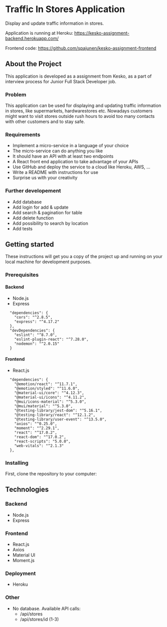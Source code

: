 # Traffic In Stores Application

Display and update traffic information in stores.

Application is running at Heroku: https://kesko-assignment-backend.herokuapp.com/

Frontend code: https://github.com/spajunen/kesko-assignment-frontend

## About the Project

This application is developed as a assignment from Kesko, as a part of interview process for Junior Full Stack Developer job.

### Problem

This application can be used for displaying and updating traffic information in stores, like supermarkets, hardwarestores etc. Nowadays customers might want to visit stores outside rush hours to avoid too many contacts with other customers and to stay safe.

### Requirements

- Implement a micro-service in a language of your choice
- The micro-service can do anything you like
- It should have an API with at least two endpoints
- A React front end application to take advantage of your APIs
- Use GitHub and deploy the service to a cloud like Heroku, AWS, …
- Write a README with instructions for use
- Surprise us with your creativity

### Further developement

- Add database
- Add login for add & update
- Add search & pagination for table
- Add delete function
- Add possibility to search by location
- Add tests

## Getting started

These instructions will get you a copy of the project up and running on your local machine for development purposes.

### Prerequisites
#### Backend

- Node.js
- Express
```
  "dependencies": {
    "cors": "^2.8.5",
    "express": "^4.17.2"
  },
  "devDependencies": {
    "eslint": "^8.7.0",
    "eslint-plugin-react": "^7.28.0",
    "nodemon": "^2.0.15"
  }
```
#### Frontend
- React.js
```
  "dependencies": {
    "@emotion/react": "^11.7.1",
    "@emotion/styled": "^11.6.0",
    "@material-ui/core": "^4.12.3",
    "@material-ui/icons": "^4.11.2",
    "@mui/icons-material": "^5.3.0",
    "@mui/material": "^5.3.0",
    "@testing-library/jest-dom": "^5.16.1",
    "@testing-library/react": "^12.1.2",
    "@testing-library/user-event": "^13.5.0",
    "axios": "^0.25.0",
    "moment": "^2.29.1",
    "react": "^17.0.2",
    "react-dom": "^17.0.2",
    "react-scripts": "5.0.0",
    "web-vitals": "^2.1.3"
  },
  ```
### Installing

First, clone the repository to your computer:



## Technologies

### Backend
- Node.js
- Express

### Frontend
- React.js
- Axios
- Material UI
- Moment.js

### Deployment
- Heroku

### Other
- No database. Available API calls: 
  - /api/stores
  - /api/stores/id (1-3)

